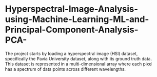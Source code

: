 # Hyperspectral-Image-Analysis-using-Machine-Learning-ML-and-Principal-Component-Analysis-PCA-
The project starts by loading a hyperspectral image (HSI) dataset, specifically the Pavia University dataset, along with its ground truth data. This dataset is represented in a multi-dimensional array where each pixel has a spectrum of data points across different wavelengths. 
